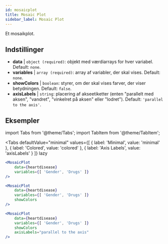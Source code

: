 ```yaml
---
id: mosaicplot
title: Mosaic Plot
sidebar_label: Mosaic Plot
---
```


Et mosaikplot.

## Indstillinger

* __data__ | `object (required)`: objekt med værdiarrays for hver variabel. Default: `none`.
* __variables__ | `array (required)`: array af variabler, der skal vises. Default: `none`.
* __showColors__ | `boolean`: styrer, om der skal vises farver, der viser betydningen. Default: `false`.
* __axisLabels__ | `string`: placering af akseetiketter (enten "parallelt med aksen", "vandret", "vinkelret på aksen" eller "lodret"). Default: `'parallel to the axis'`.


## Eksempler

import Tabs from '@theme/Tabs';
import TabItem from '@theme/TabItem';

<Tabs
    defaultValue="minimal"
    values={[
        { label: 'Minimal', value: 'minimal' },
        { label: 'Colored', value: 'colored' },
        { label: 'Axis Labels', value: 'axisLabels' }
    ]}
    lazy
>

<TabItem value="minimal">

```jsx live
<MosaicPlot
    data={heartdisease} 
    variables={[ 'Gender', 'Drugs' ]}
/>
```

</TabItem>

<TabItem value="colored">

```jsx live
<MosaicPlot
    data={heartdisease} 
    variables={[ 'Gender', 'Drugs' ]}
    showColors
/>
```

</TabItem>

<TabItem value="axisLabels">

```jsx live
<MosaicPlot
    data={heartdisease} 
    variables={[ 'Gender', 'Drugs' ]}
    showColors
    axisLabels="parallel to the axis"
/>
```

</TabItem>

</Tabs>
